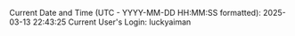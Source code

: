 Current Date and Time (UTC - YYYY-MM-DD HH:MM:SS formatted): 2025-03-13 22:43:25
Current User's Login: luckyaiman
